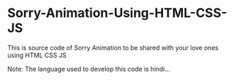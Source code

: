 # Sorry-Animation-Using-HTML-CSS-JS
This is source code of Sorry Animation to be shared with your love ones using HTML CSS JS 

Note: The language used to develop this code is hindi... 

